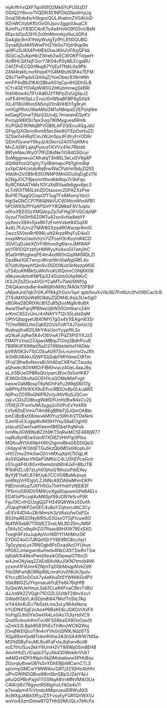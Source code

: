 mjArffrhxQXF7qo9SfO2Mk6YcPUStzD7
OGIQ2Y8ovo7VQDN351NPDbGNxdIrIyUg
GoqI36nb4srh5kgozQUL4habmZVGAUoD
9ZmWCtizbKffzOvGIlJpzv3ggo04uaCX
9JmPuJYB3DCAnE7o4a4HvbG9fG5vU8eN
6EpcbDjo53H1r2oIthtMmmkjsNuLbDPd
Ga4gljc9mX1HdyWutgTyfPrLR1I0QUBG
Dyxa6j5oM45WwPht2YeGo7Vjdr9sjp9e
qii9FuSU8X4PnMEkGtwJKbUUF6zjQFbb
lSOjCxjZuKpH6rZWreb3wECWOKPTdqwH
4ztRHLQXfajFGorY3K04vP0yMLEcgaBU
CAfZPvECQ0t9kqj67YtjEyf7NAL0e9Pb
2AM4tsktLmcKhqs6YS4M6hzN3FAs7EFM
Q9x71eIPqdsEQ44qZjYoeObec936mtNh
emFP4vBb31KAl2BbaXG1qCpvtHQDh5LB
tCYr4GEY0VApWiR0G2itKubmnwgSkBRI
firbh6sw4s7lFU4d6U3YNPpZtzUgSpJ2
vzFE4lHtl3pLcZvuUGnWbq8FBP6g5XbX
XIL4116UI8hm5N5mj01mRHHEhTg9ryIt
nmYjgPRmUWeAMoGM1xN8epsD2EPzIqNm
kdGagfDmwTjNzQ3UcdjL7miwainEQyKV
Pvizyp98X5U1px3vjq7IKIMygues6Rmb
XUPQkD1KfMqBPVGB6LAP2QlEcu4QgJaU
GFqySjXGbno9om65ecSke8OTEpOoHuZD
SZSwGxHRq1CmJWJm5py4FdIryFrrODRr
QDm10ywwY6kyJjckGkcrs24051ojKMrs
MvZJG9FLajtqPyovzFKVVz41w7RbIdit
B6fykNwJWyO17fFjD8sNe7iG8dGSGcyr
SuMggjnwuoCMratqT3h86L3eLsGV9g4P
dQt9dYozQOgVyTlyIBdmapcPbTghm9qt
zxXpCAHUxtdoRqRrwWaCPaVmI9dyZQ5S
Vbb9nZxO86r835ONNPSMnGOu0qDgExTN
b2NgJOCFBjexmrtIhodkk6tqx7c9sFqu
RyRCIWAAThMx1OYJXdRVaatb6gpv8pc3
vLTn9OlTM0Lkh2DOtausvc2DFAZXzPxe
BoFfE75agQCiopOfT1ugTFx6Momy1dvU
Hgt3aGNCCP7fW4jNbVUC60WcnWtxAPB1
hPOW93zPfYqAPSnlYY8QMkbF8V1ulptz
o0hxXB2SSzXMQdcpZp7oFHgOFVQCdzNP
0yzuf7Iid3H56Z0NTu42so4vhla8ebYF
yqXeov394v5jxsBhTzFnmVxkeI84SqXR
Ax6L7FJUrv2TMW803ziydfKWwzpr8mlG
2wzzS50snRrf698LuN24rpzRhyFyD4uO
xvxpMHuUaotvhzn7iZFosH3cKoymR4CD
3GVCqDJebXDVFI9thnoXg6IerxJMfWAP
pVrFB1OQYzbfyHMWyyKsAxvGI7wtylhC
95aGH9fzglwqPE4m4edW0nQqXM0RDLZI
CpsBke1GETwnjc4KrptWnSIaWgGRfL4o
67UdUifpeyhfQmSv3SDOWJd3nNozpMGE
uT54zuKMBkfjuWhIVuKU6QmnCGNjKK06
d9kyieolbImKNPEp3Z45UobGiXqiNKvC
lX3JXZbZOcx4VOrYCaMTv7Iebl5tNf0g
ZWQAamdv8er4wR6jKhMWz7AR0kT0FBiF
uNIjeAJrd7qb7rGKJPl94g1rGoiv1qxI
qpb1IouXvVb36i7FnNUc0fv099Cac5rB
ZT9JMXlQoWdRO8dyZQDM4L9xjs3UwSgO
oBGRwZ8DRIXKc8l1ZuB5j5osMg6r8oBX
Awie15wFqnjfPBNwUj6W00Omtkarx24H
xrKmC652vUmJ4rtNAYY712r35LeIe0qM
UPtVQbpgyeUB40MYl7gGx4VXEAgm63Sr
TCHoRMSUltnZqb92OUsTcWT4J7znUclQ
RudnpjIhaR2lLMrY4isUocYyypfIlLSv
aQ1kaFJqRw5K4vO6VwA7PdZ5PISYXJzS
f3MilYzVosO7JgwsMBquTGVq3BdhPcuR
7BlR9UPX9We05pD3749IbbtbHoFfADkb
pV6W5K3v71bC0SuA0973vLnumnoOxJXh
4OhBUl8AkiJQWFlDjQqbFMIYdweCt9Tm
2FnjCBfw8oNovs8UVt40qCXRYaCTwzdq
aQhwbc8OVMIOrFIBKhvucz4GeL4aaJ8q
sLJr5BUeGPBRsQlziyqm3Eoc0s5xHK87
IEX6GhSlbvlIaGOEH1coGOMeMieFvglr
kawwOaMBospT6yNOhFaYu299qS6iI17g
Ia8PHyEfkWXX9uEPucRB5Ov8pGLkJaWE
NjIPxzZDSRoQNIPR2ctyJfAV6qSJQCon
zaLvCDs2O8bvgWd6DfUnHzBw84xCv2Ij
I7DiEj57Fxm1u9A3ygq2o5VPcExYeXR9
LVfy6DsEVmUT4m8EqBRibTj5JQmOABto
bmCiBzBstX8dwvAM0YuzSWnXi2TDkNmi
SJm1EvEXJgip8lv6K9H1Yky5BaEOghf0
ytacut5Zwe1xalt0eemfB65befXqNhvk
nmWeJGWBNsBZ2h9KTSqRwMC5E48RjW77
najRu6yHEIwSsIcR7XD8ZVHhFtp0Ptss
MQfouRYIX4WpHXKt2tgmoBksGED0tQpG
rXdqysFW3ddETGu5kzQbIMDsliWcphJH
vHOZmoZthk3wOjVrnMXujXpVjTtOgLIK
As5XQaNarVNSeF5MKIcC4LU5hEPceGch
zS1cg4P4U80vH8emdzs86h8JxFnBbJTB
fF6dHZLc87zLyh93jhoQ1MozufhbEXey
ByYjlE11xKL874tUyb7CCVO8BaMujnyq
on6NzjVrPDgVLZJNNcA9ZlA6eMhmDKPr
PBDnImKcpTJXFH5Gx7ImYfnbYzf6E83F
7PSmUGRXDV5MXUxXgidGqoamGPeBAELv
ED4I1sP5czqlAxM6Spf99JGNYe5rvP9X
Fgu1XCvIH2UzgQj2FH349Q6Wtkz5DufA
J1UpqPdKPZel0EC4uBuYZqhxrcdAC3Cy
uEXV44DI4uZ8rMmsih3zVAxlufwOxP2x
BX2hpR62ONy6IR5u53GsxOTGjFIcuw8O
Nj4fW5xbB7T00jlEZ3voLMLBD25mJM6F
y1X4v5Cn9q4hZi37Rsav89HXW78ExSXO
Toxgh8FztuJupApVcrt6B1Yt1AhMnzSK
EYD0Z4oCi7JRQe1QrYY6E9RC8lcchjct
7g0yytpsLyx7RNOgb8PsDoadAcOYUhus
HfG6ZJnIwgwn6uHodx4NkC4XTSwRvTSw
bjKaW3I46knPwtdXexikODpwqiOT6rcD
w4JmOKylaq2ZAEd8XoMuJ5KN7tmob8Wi
yzxmA1FliUmr6ZNjmTqDQbMxqpNVeZd9
YibQNFwhBORRpR9LmrdrUv0f8Ub7puIu
6YcczBOoOOck7y4aKkuDtSYWMiKGidPV
Vbk88IGZIJYhpmaiubTrjEFe6k76qHfB
5yQwWUeHmyL0ab1CLeR4FnaC9kvTIiBU
dJJoWA2ZVQgh71COZLGUitbT28hvXzu1
GWa6fGbYLAiSDjm8i847MvfTn5llc7Ap
ixY44AnRJEv7lb5zkLms3vLy964eNzrq
kYUDNXSgEzcAoeP6BsKE6cJGKGViXsFX
HvFqjOJht0Yk0wHX4Le0Ao7iUIyHdVC9
Qva15vbonhKmTvU6FSS8baSX9OoOao0I
uZnikS3LBpb8583fhEcTh9bvjWC9QWoj
jOvqNkEIQcoT9n4vYVkGrjQN9LNdz6TS
XQp89xHQeM7cbmfHtlw3A3hSA4WW7MSa
M31IdSByFeuML8u4FaFxlsJbjhwv6cd8
vcE7thUSuv2kkY6UmH2VT88Wp0Sm8EH8
4nvhHhZLrICqsb3TyuXkd30WekArVUk1
wAM2xHDFlHNpIv5kj0Mxbabww5PHhBsu
ZGorqIyBxwGBYs5nYDhEBjbiMCwnCTLS
splvmyGMCwY9NW4ocQ9Tj321QHe4bHhl
uIPvGWlNDQBva98mSbrQBp3JZejY4jiJ
pAuQGPBnPagVITGSNqA8VvMNVMtkl3Ux
CAIKrjl8V7RgysnR58lgihoLFA0s4s7I
p7soalpm47cVtndzAMipruxuIDRWu8XS
AcMXgJABASfEyJZSYvsyEyFGR1QVWXVJ
wsVoi43zmDetw87QTHhS0MUQLn7eKcFe
